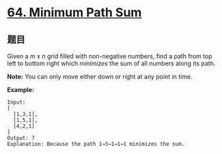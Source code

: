 # [64. Minimum Path Sum](https://leetcode.com/problems/minimum-path-sum/)


## 题目

Given a *m* x *n* grid filled with non-negative numbers, find a path from top left to bottom right which *minimizes* the sum of all numbers along its path.

**Note:** You can only move either down or right at any point in time.

**Example:**

    Input:
    [
      [1,3,1],
      [1,5,1],
      [4,2,1]
    ]
    Output: 7
    Explanation: Because the path 1→3→1→1→1 minimizes the sum.